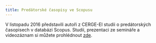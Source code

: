 ```yaml
---
title: Predátorské časopisy ve Scopusu
---
```


V listopadu 2016 představili autoři z CERGE-EI studii o predátorských
časopisech v databázi Scopus.
Studii, prezentaci ze semináře a videozáznam si můžete prohlédnout 
[zde](http://idea.cerge-ei.cz/zpravy/predatorske-casopisy-ve-scopusu).
